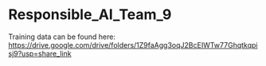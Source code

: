 # Responsible_AI_Team_9

Training data can be found here:
https://drive.google.com/drive/folders/1Z9faAgg3oqJ2BcEIWTw77Ghqtkqpisj9?usp=share_link

